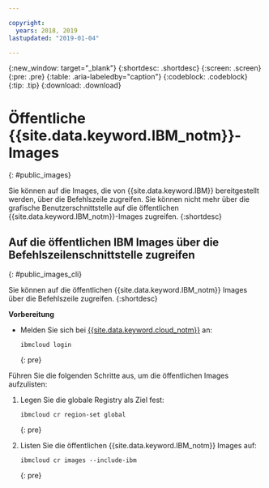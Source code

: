 ```yaml
---

copyright:
  years: 2018, 2019
lastupdated: "2019-01-04"

---
```


{:new_window: target="_blank"}
{:shortdesc: .shortdesc}
{:screen: .screen}
{:pre: .pre}
{:table: .aria-labeledby="caption"}
{:codeblock: .codeblock}
{:tip: .tip}
{:download: .download}

# Öffentliche {{site.data.keyword.IBM_notm}}-Images
{: #public_images}

Sie können auf die Images, die von {{site.data.keyword.IBM}} bereitgestellt werden, über die Befehlszeile zugreifen. Sie können nicht mehr über die grafische Benutzerschnittstelle auf die öffentlichen {{site.data.keyword.IBM_notm}}-Images zugreifen.
{:shortdesc}

## Auf die öffentlichen IBM Images über die Befehlszeilenschnittstelle zugreifen
{: #public_images_cli}

Sie können auf die öffentlichen {{site.data.keyword.IBM_notm}} Images über die Befehlszeile zugreifen.
{:shortdesc}

**Vorbereitung**

- Melden Sie sich bei [{{site.data.keyword.cloud_notm}}](/docs/cli/reference/ibmcloud/bx_cli.html#ibmcloud_login) an:

  ```
  ibmcloud login
  ```
  {: pre}

Führen Sie die folgenden Schritte aus, um die öffentlichen Images aufzulisten:

1. Legen Sie die globale Registry als Ziel fest:

   ```
   ibmcloud cr region-set global
   ```
   {: pre}

2. Listen Sie die öffentlichen {{site.data.keyword.IBM_notm}} Images auf:

   ```
   ibmcloud cr images --include-ibm
   ```
   {: pre}

